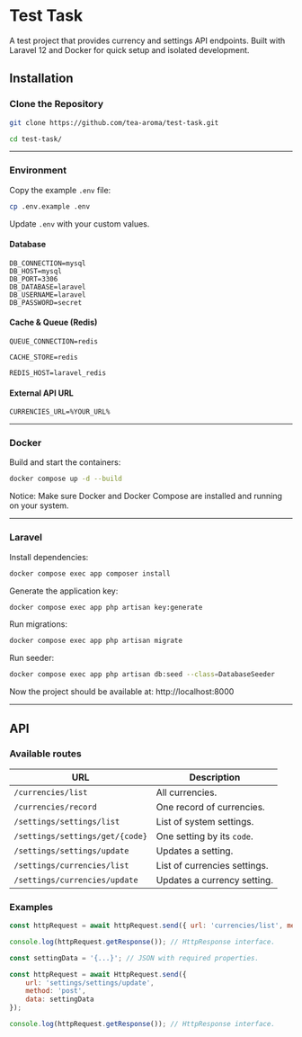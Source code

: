 # Test Task

A test project that provides currency and settings API endpoints. Built with Laravel 12 and Docker for quick setup and isolated development.

## Installation

### Clone the Repository

```bash
git clone https://github.com/tea-aroma/test-task.git
```

```bash
cd test-task/
```

---

### Environment

Copy the example `.env` file:

```bash
cp .env.example .env
```

Update `.env` with your custom values.

#### Database

```dotenv
DB_CONNECTION=mysql
DB_HOST=mysql
DB_PORT=3306
DB_DATABASE=laravel
DB_USERNAME=laravel
DB_PASSWORD=secret
```

#### Cache & Queue (Redis)

```dotenv
QUEUE_CONNECTION=redis

CACHE_STORE=redis

REDIS_HOST=laravel_redis
```

#### External API URL

```dotenv
CURRENCIES_URL=%YOUR_URL%
```

---

### Docker

Build and start the containers:

```bash
docker compose up -d --build
```

Notice: Make sure Docker and Docker Compose are installed and running on your system.

---

### Laravel

Install dependencies:

```bash
docker compose exec app composer install
```

Generate the application key:

```bash
docker compose exec app php artisan key:generate
```

Run migrations:

```bash
docker compose exec app php artisan migrate
```

Run seeder:

```bash
docker compose exec app php artisan db:seed --class=DatabaseSeeder 
```

Now the project should be available at: http://localhost:8000

---

## API

### Available routes

| URL                             | Description                  |
|---------------------------------|------------------------------|
| `/currencies/list`              | All currencies.              |
| `/currencies/record`            | One record of currencies.    |
| `/settings/settings/list`       | List of system settings.     |
| `/settings/settings/get/{code}` | One setting by its `code`.   |
| `/settings/settings/update`     | Updates a setting.           |
| `/settings/currencies/list`     | List of currencies settings. |
| `/settings/currencies/update`   | Updates a currency setting.  |

### Examples

```js
const httpRequest = await httpRequest.send({ url: 'currencies/list', method: 'get' });

console.log(httpRequest.getResponse()); // HttpResponse interface.
```

```js
const settingData = '{...}'; // JSON with required properties.

const httpRequest = await HttpRequest.send({
    url: 'settings/settings/update',
    method: 'post',
    data: settingData
});

console.log(httpRequest.getResponse()); // HttpResponse interface.
```
